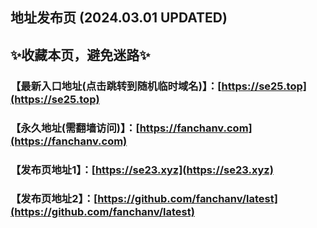 ## 地址发布页 (2024.03.01 UPDATED)
## ✨收藏本页，避免迷路✨
### 【最新入口地址(点击跳转到随机临时域名)】：[https://se25.top](https://se25.top)
### 【永久地址(需翻墙访问)】：[https://fanchanv.com](https://fanchanv.com)
### 【发布页地址1】：[https://se23.xyz](https://se23.xyz)
### 【发布页地址2】：[https://github.com/fanchanv/latest](https://github.com/fanchanv/latest)
